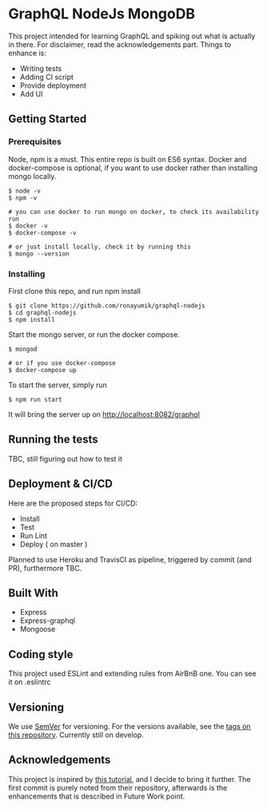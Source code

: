 # GraphQL NodeJs MongoDB

This project intended for learning GraphQL and spiking out what is actually in there. For disclaimer, read the acknowledgements part.
Things to enhance is:
 * Writing tests
 * Adding CI script
 * Provide deployment
 * Add UI

## Getting Started

### Prerequisites

Node, npm is a must. This entire repo is built on ES6 syntax.
Docker and docker-compose is optional, if you want to use docker rather than installing mongo locally.
```
$ node -v
$ npm -v

# you can use docker to run mongo on docker, to check its availability run
$ docker -v
$ docker-compose -v

# or just install locally, check it by running this
$ mongo --version
```

### Installing

First clone this repo, and run npm install
```
$ git clone https://github.com/ronayumik/graphql-nodejs
$ cd graphql-nodejs
$ npm install
```

Start the mongo server, or run the docker compose.
```
$ mongod

# or if you use docker-compose
$ docker-compose up
```

To start the server, simply run
```
$ npm run start
```

It will bring the server up on [http://localhost:8082/graphql](http://localhost:8082/graphql)

## Running the tests

TBC, still figuring out how to test it

## Deployment & CI/CD

Here are the proposed steps for CI/CD:
- Install
- Test
- Run Lint
- Deploy ( on master )

Planned to use Heroku and TravisCI as pipeline, triggered by commit (and PR), furthermore TBC.

## Built With

* Express
* Express-graphql
* Mongoose

## Coding style
This project used ESLint and extending rules from AirBnB one. You can see it on .eslintrc

## Versioning

We use [SemVer](http://semver.org/) for versioning. For the versions available, see the [tags on this repository](https://github.com/ronayumik/graphql-nodejs/tags).
Currently still on develop.

## Acknowledgements

This project is inspired by [this tutorial](https://www.sitepoint.com/creating-graphql-server-nodejs-mongodb), and I decide to bring it further. The first commit is purely noted from their repository, afterwards is the enhancements that is described in Future Work point.


